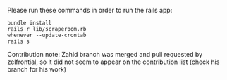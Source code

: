 Please run these commands in order to run the rails app:

``` 
bundle install
rails r lib/scraperbom.rb
whenever --update-crontab
rails s
```

Contribution note:
Zahid branch was merged and pull requested by zelfrontial, so it did not seem to appear on the contribution list (check his branch for his work)
